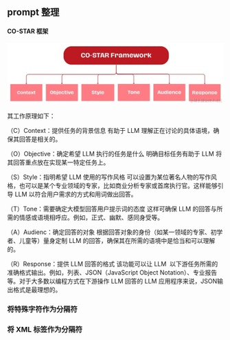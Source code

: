 ## prompt 整理

#### CO-STAR 框架
![img.png](img.png)

其工作原理如下：

（C）Context：提供任务的背景信息
有助于 LLM 理解正在讨论的具体语境，确保其回答是相关的。

（O）Objective：确定希望 LLM 执行的任务是什么
明确目标任务有助于 LLM 将其回答重点放在实现某一特定任务上。

（S）Style：指明希望 LLM 使用的写作风格
可以设置为某位著名人物的写作风格，也可以是某个专业领域的专家，比如商业分析专家或首席执行官。这样能够引导 LLM 以符合用户需求的方式和用词做出回答。

（T）Tone：需要确定大模型回答用户提示词的态度
这样可确保 LLM 的回答与所需的情感或语境相呼应。例如，正式、幽默、感同身受等。

（A）Audienc：确定回答的对象
根据回答对象的身份（如某一领域的专家、初学者、儿童等）量身定制 LLM 的回答，确保其在所需的语境中是恰当和可以理解的。

（R）Response：提供 LLM 回答的格式
该功能可以让 LLM  以下游任务所需的准确格式输出。例如，列表、JSON（JavaScript Object Notation）、专业报告等。对于大多数以编程方式在下游操作 LLM 回答的 LLM 应用程序来说，JSON输出格式是最理想的。


### 将特殊字符作为分隔符

### 将 XML 标签作为分隔符